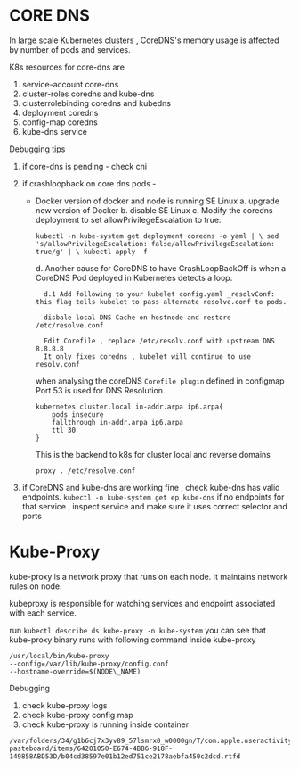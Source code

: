 # CORE DNS

In large scale Kubernetes clusters , CoreDNS's memory usage is affected by number of pods and services.

K8s resources for core-dns are
1. service-account core-dns
2. cluster-roles coredns and kube-dns
3. clusterrolebinding coredns and kubedns
4. deployment coredns
5. config-map coredns
6. kube-dns service

Debugging tips
1. if core-dns is pending - check cni
2. if crashloopback on core dns pods -
    * Docker version of docker and node is running SE Linux
        a. upgrade new version of Docker
        b. disable SE Linux
        c. Modify the coredns deployment to set allowPrivilegeEscalation to true:
        ```
        kubectl -n kube-system get deployment coredns -o yaml | \ sed 's/allowPrivilegeEscalation: false/allowPrivilegeEscalation: true/g' | \ kubectl apply -f -
        ```
        d. Another cause for CoreDNS to have CrashLoopBackOff is when a CoreDNS Pod deployed in Kubernetes detects a loop.

            d.1 Add following to your kubelet config.yaml _resolvConf: this flag tells kubelet to pass alternate resolve.conf to pods. 

            disbale local DNS Cache on hostnode and restore /etc/resolve.conf

            Edit Corefile , replace /etc/resolv.conf with upstream DNS 8.8.8.8
            It only fixes coredns , kubelet will continue to use resolv.conf




        when analysing the coreDNS ```Corefile plugin``` defined in configmap
        Port 53 is used for DNS Resolution.
        ```
        kubernetes cluster.local in-addr.arpa ip6.arpa{
            pods insecure
            fallthrough in-addr.arpa ip6.arpa
            ttl 30
        }
        ```

        This is the backend to k8s for cluster local and reverse domains
        
        ```proxy . /etc/resolve.conf```

3. if CoreDNS and kube-dns are working fine , check kube-dns has valid endpoints.
    ```kubectl -n kube-system get ep kube-dns```
    if no endpoints for that service , inspect service and make sure it uses correct selector and ports


# Kube-Proxy

kube-proxy is a network proxy that runs on each node. It maintains network rules on node.

kubeproxy is responsible for watching services and endpoint associated with each service. 


run ```kubectl describe ds kube-proxy -n kube-system``` you can see that kube-proxy binary runs with following command inside kube-proxy

```
/usr/local/bin/kube-proxy
--config=/var/lib/kube-proxy/config.conf
--hostname-override=$(NODE\_NAME)
```

Debugging
1. check kube-proxy logs
2. check kube-proxy config map
3. check kube-proxy is running inside container
```
/var/folders/34/g1b6cj7x3yv89_57lsmrx0_w0000gn/T/com.apple.useractivityd/shared-pasteboard/items/64201050-E674-4BB6-918F-149858ABD53D/b04cd38597e01b12ed751ce2178aebfa450c2dcd.rtfd
```